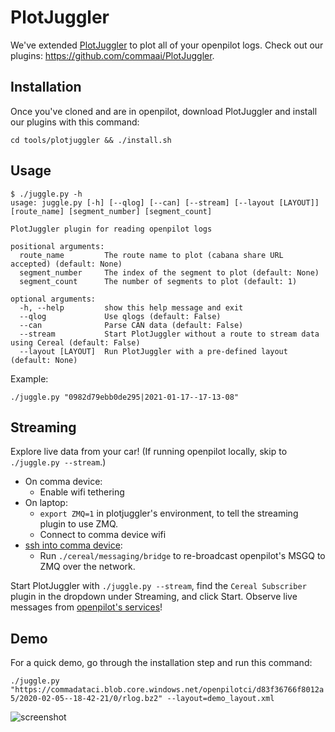 # PlotJuggler

We've extended [PlotJuggler](https://github.com/facontidavide/PlotJuggler) to plot all of your openpilot logs. Check out our plugins: https://github.com/commaai/PlotJuggler.

## Installation

Once you've cloned and are in openpilot, download PlotJuggler and install our plugins with this command:

`cd tools/plotjuggler && ./install.sh`

## Usage

```
$ ./juggle.py -h
usage: juggle.py [-h] [--qlog] [--can] [--stream] [--layout [LAYOUT]] [route_name] [segment_number] [segment_count]

PlotJuggler plugin for reading openpilot logs

positional arguments:
  route_name         The route name to plot (cabana share URL accepted) (default: None)
  segment_number     The index of the segment to plot (default: None)
  segment_count      The number of segments to plot (default: 1)

optional arguments:
  -h, --help         show this help message and exit
  --qlog             Use qlogs (default: False)
  --can              Parse CAN data (default: False)
  --stream           Start PlotJuggler without a route to stream data using Cereal (default: False)
  --layout [LAYOUT]  Run PlotJuggler with a pre-defined layout (default: None)
```

Example:

`./juggle.py "0982d79ebb0de295|2021-01-17--17-13-08"`

## Streaming

Explore live data from your car! (If running openpilot locally, skip to `./juggle.py --stream`.)

- On comma device:
  - Enable wifi tethering
- On laptop:
  - `export ZMQ=1` in plotjuggler's environment, to tell the streaming plugin to use ZMQ.
  - Connect to comma device wifi
- [ssh into comma device](https://github.com/commaai/openpilot/wiki/SSH):
  - Run `./cereal/messaging/bridge` to re-broadcast openpilot's MSGQ to ZMQ over the network.

Start PlotJuggler with `./juggle.py --stream`, find the `Cereal Subscriber` plugin in the dropdown under Streaming, and click Start. Observe live messages from [openpilot's services](https://github.com/commaai/cereal/blob/master/services.py)!

## Demo

For a quick demo, go through the installation step and run this command:

`./juggle.py "https://commadataci.blob.core.windows.net/openpilotci/d83f36766f8012a5/2020-02-05--18-42-21/0/rlog.bz2" --layout=demo_layout.xml`


![screenshot](https://i.imgur.com/cizHCH3.png)
